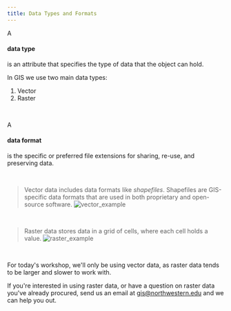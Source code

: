 ```yaml
---
title: Data Types and Formats
---
```

<html>
  
A <h4> data type </h4> is an attribute that specifies the type of data that the object can hold. 

In GIS we use two main data types:
1) Vector  
2) Raster 

<br>

A <h4> data format </h4> is the specific or preferred file extensions for sharing, re-use, and preserving data. </html>

<br>

> Vector data includes data formats like *shapefiles*. Shapefiles are GIS-specific data formats that are used in both proprietary and open-source software. 
> ![vector_example](/arcgis-online/img/vector_examples.png)

<br>

> Raster data stores data in a grid of cells, where each cell holds a value. 
> ![raster_example](/arcgis-online/img/raster_examples.png)

<br>

<html>
  
For today's workshop, we'll only be using vector data, as raster data tends to be larger and slower to work with. 

If you're interested in using raster data, or have a question on raster data you've already procured, send us an email at <a href="mailto:gis@northwestern.edu?subject=GIS support"> gis@northwestern.edu </a> and we can help you out. 
</html>
